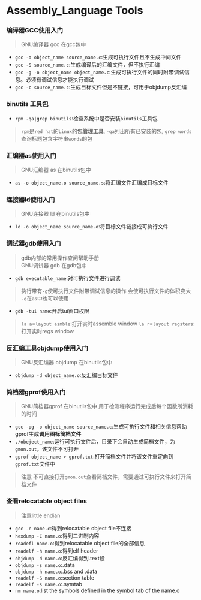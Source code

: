 # Assembly_Language Tools

### 编译器GCC使用入门
> GNU编译器 gcc 在gcc包中

* `gcc -o object_name source_name.c`:生成可执行文件且不生成中间文件
* `gcc -S source_name.c`:生成编译后的汇编文件，但不执行汇编
* `gcc -g -o object_name object_name.c`:生成可执行文件的同时附带调试信息。必须有调试信息才能执行调试
* `gcc -c source_name.c`:生成目标文件但是不链接，可用于objdump反汇编

### binutils 工具包
* `rpm -qa|grep binutils`:检查系统中是否安装`binutils`工具包
> `rpm`是`red hat`的`Linux`的**包管理工具**, `-qa`列出所有已安装的包, `grep words`查询标题包含字符串`words`的包

### 汇编器as使用入门
> GNU汇编器 as 在binutils包中

* `as -o object_name.o source_name.s`:将汇编文件汇编成目标文件

### 连接器ld使用入门
> GNU连接器 ld 在binutils包中

* `ld -o object_name source_name.o`:将目标文件链接成可执行文件

### 调试器gdb使用入门

> gdb内部的常用操作查阅帮助手册     
> GNU调试器 gdb 在gdb包中  

* `gdb executable_name`:对可执行文件进行调试
> 执行带有`-g`使可执行文件附带调试信息的操作 会使可执行文件的体积变大  
> `-g`在`as`中也可以使用  

* `gdb -tui name`:开启tui窗口权限
> `la a`=`layout asmble`:打开实时assemble window
> `la r`=`layout regsters`:打开实时regs window

### 反汇编工具objdump使用入门
> GNU反汇编器 objdump 在binutils包中

* `objdump -d object_name.o`:反汇编目标文件

### 简档器gprof使用入门
> GNU简档器gprof 在binutils包中 用于检测程序运行完成后每个函数所消耗的时间

* `gcc -pg -o object_name source_name.c`:生成可执行文件和相关信息帮助gprof生成**调用图标简档文件**
* `./obeject_name`:运行可执行文件后，目录下会自动生成简档文件，为`gmon.out`。该文件不可打开
* `gprof object_name > gprof.txt`:打开简档文件并将该文件重定向到`gprof.txt`文件中
> 注意 不可直接打开`gmon.out`查看简档文件，需要通过可执行文件来打开简档文件

### 查看relocatable object files
> 注意little endian   
* `gcc -c name.c`:得到relocatable object file不连接
* `hexdump -C name.o`:得到二进制内容
* `readefl name.o`:得到relocatable object file的全部信息
* `readelf -h name.o`:得到elf header
* `objdump -d name.o`:反汇编得到.text段
* `objdump -s name.o`:.data
* `objdump -h name.o`:.bss and .data
* `readelf -S name.o`:section table
* `readelf -s name.o`:.symtab
* `nm name.o`:list the symbols defined in the symbol tab of the name.o

